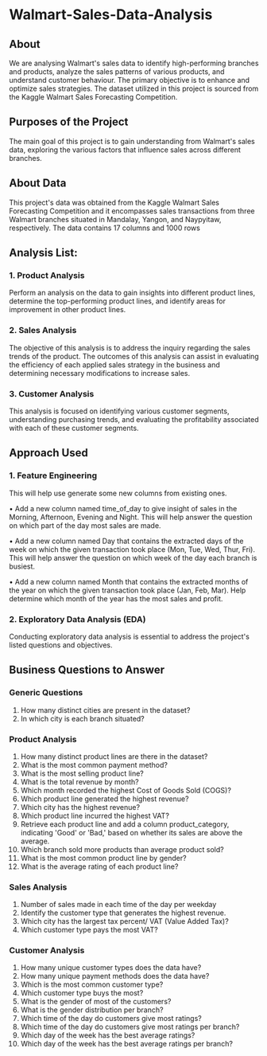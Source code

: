 # Walmart-Sales-Data-Analysis
## About

We are analysing Walmart's sales data to identify high-performing branches and products, analyze the sales patterns of various products, and understand customer behaviour. The primary objective is to enhance and optimize sales strategies. The dataset utilized in this project is sourced from the Kaggle Walmart Sales Forecasting Competition.

## Purposes of the Project

The main goal of this project is to gain understanding from Walmart's sales data, exploring the various factors that influence sales across different branches.

## About Data

This project's data was obtained from the Kaggle Walmart Sales Forecasting Competition and it encompasses sales transactions from three Walmart branches situated in Mandalay, Yangon, and Naypyitaw, respectively. The data contains 17 columns and 1000 rows

## Analysis List:

### 1.	Product Analysis
Perform an analysis on the data to gain insights into different product lines, determine the top-performing product lines, and identify areas for improvement in other product lines.

### 2.	Sales Analysis
The objective of this analysis is to address the inquiry regarding the sales trends of the product. The outcomes of this analysis can assist in evaluating the efficiency of each applied sales strategy in the business and determining necessary modifications to increase sales.

### 3.	Customer Analysis
   
This analysis is focused on identifying various customer segments, understanding purchasing trends, and evaluating the profitability associated with each of these customer segments.

## Approach Used

### 1. Feature Engineering
This will help use generate some new columns from existing ones.

•	Add a new column named time_of_day to give insight of sales in the Morning, Afternoon, Evening and Night. This will help answer the question on which part of the day most sales are made.

•	Add a new column named Day that contains the extracted days of the week on which the given transaction took place (Mon, Tue, Wed, Thur, Fri). 
This will help answer the question on which week of the day each branch is busiest.

•	Add a new column named Month that contains the extracted months of the year on which the given transaction took place (Jan, Feb, Mar). Help determine which month of the year has the most sales and profit.

### 2. Exploratory Data Analysis (EDA)

Conducting exploratory data analysis is essential to address the project's listed questions and objectives.
## Business Questions to Answer

### Generic Questions
1.	How many distinct cities are present in the dataset?
2.	In which city is each branch situated?

### Product Analysis

1.	How many distinct product lines are there in the dataset?
2.	What is the most common payment method?
3.	What is the most selling product line?
4.	What is the total revenue by month?
5.	Which month recorded the highest Cost of Goods Sold (COGS)?
6.	Which product line generated the highest revenue?
7.	Which city has the highest revenue?
8.	Which product line incurred the highest VAT?
9.	Retrieve each product line and add a column product_category, indicating 'Good' or 'Bad,' based on whether its sales are above the average.
10.	Which branch sold more products than average product sold?
11.	What is the most common product line by gender?
12.	What is the average rating of each product line?

### Sales Analysis

1.	Number of sales made in each time of the day per weekday
2.	Identify the customer type that generates the highest revenue.
3.	Which city has the largest tax percent/ VAT (Value Added Tax)?
4.	Which customer type pays the most VAT?
	
### Customer Analysis

1.	How many unique customer types does the data have?
2.	How many unique payment methods does the data have?
4.	Which is the most common customer type?
5.	Which customer type buys the most?
6.	What is the gender of most of the customers?
7.	What is the gender distribution per branch?
8.	Which time of the day do customers give most ratings?
9.	Which time of the day do customers give most ratings per branch?
10.	Which day of the week has the best average ratings?
11.	Which day of the week has the best average ratings per branch?

